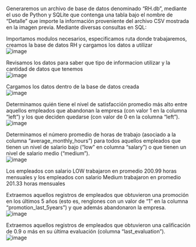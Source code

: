 Generaremos un archivo de base de datos denominado “RH.db”, mediante el uso de Python y SQLite que contenga una tabla bajo el nombre de “Detalle” que importe la información proveniente del archivo CSV mostrada en la imagen previa. Mediante diversas consultas en SQL:

Importamos modulos necesarios, especificamos ruta donde trabajaremos, creamos la base de datos RH y cargamos los datos a utilizar
<br>![image](https://github.com/user-attachments/assets/1e4c54b3-ffd8-40cd-a16e-38272961f833)

Revisamos los datos para saber que tipo de informacion utilizar y la cantidad de datos que tenemos
<br>![image](https://github.com/user-attachments/assets/3e673f74-6e82-4dcd-85a2-ef50d94f642b)

Cargamos los datos dentro de la base de datos creada
<br>![image](https://github.com/user-attachments/assets/386644a3-4aab-41b2-9428-8fec4249dd43)

Determinamos quién tiene el nivel de satisfacción promedio más alto entre aquellos empleados que abandonan la empresa (con valor 1 en la columna “left”) y los que deciden quedarse (con valor de 0 en la columna “left”).
<br>![image](https://github.com/user-attachments/assets/f07b2efb-cd4d-4cc6-957c-7797d54e3c70)

Determinamos el número promedio de horas de trabajo (asociado a la columna “average_monthly_hours”) para todos aquellos empleados que tienen un nivel de salario bajo (“low” en columna “salary”) o que tienen un nivel de salario medio (“medium”).
<br>![image](https://github.com/user-attachments/assets/01de375c-32a1-4abc-8ad3-bd961d4132a3)

Los empleados con salario LOW trabajaron en promedio 200.99 horas mensuales y los empleados con salario Medium trabajaron en promedio 201.33 horas mensuales

Extraemos aquellos registros de empleados que obtuvieron una promoción en los últimos 5 años (esto es, renglones con un valor de “1” en la columna “promotion_last_5years”) y que además abandonaron la empresa.
<br>![image](https://github.com/user-attachments/assets/b9145d50-85ea-4887-931a-a65976325a64)

Extraemos aquellos registros de empleados que obtuvieron una calificación de 0.9 o más en su última evaluación (columna “last_evaluation”).
<br>![image](https://github.com/user-attachments/assets/2719a28c-346d-47fc-a651-0bd7d90863c8)
